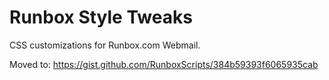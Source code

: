 # Runbox Style Tweaks

CSS customizations for Runbox.com Webmail.

Moved to: https://gist.github.com/RunboxScripts/384b59393f6065935cab
